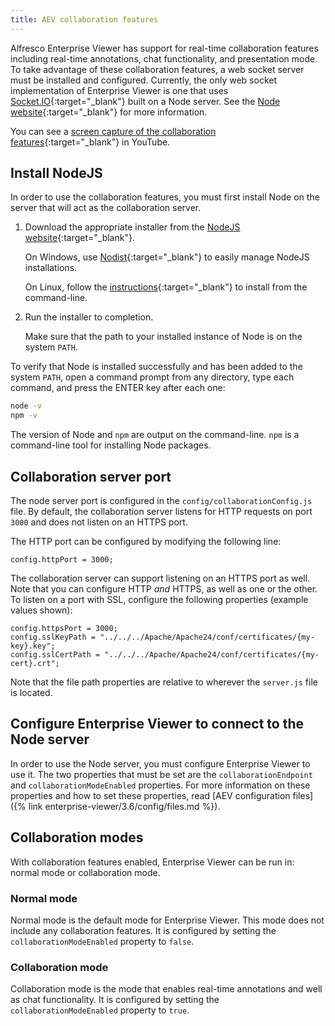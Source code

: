```yaml
---
title: AEV collaboration features
---
```


Alfresco Enterprise Viewer has support for real-time collaboration features including real-time annotations, chat functionality, and presentation mode. To take advantage of these collaboration features, a web socket server must be installed and configured. Currently, the only web socket implementation of Enterprise Viewer is one that uses [Socket.IO](http://socket.io/){:target="_blank"} built on a Node server. See the [Node website](https://nodejs.org/){:target="_blank"} for more information.

You can see a [screen capture of the collaboration features](https://www.youtube.com/watch?v=yUOtGXHnxXo){:target="_blank"} in YouTube.

## Install NodeJS

In order to use the collaboration features, you must first install Node on the server that will act as the collaboration server.

1. Download the appropriate installer from the [NodeJS website](https://nodejs.org/download/){:target="_blank"}.

    On Windows, use [Nodist](https://github.com/marcelklehr/nodist){:target="_blank"} to easily manage NodeJS installations.

    On Linux, follow the [instructions](https://github.com/nodesource/distributions){:target="_blank"} to install from the command-line.

2. Run the installer to completion.

    Make sure that the path to your installed instance of Node is on the system `PATH`.

To verify that Node is installed successfully and has been added to the system `PATH`, open a command prompt from any directory, type each command, and press the ENTER key after each one:

  ```bash
  node -v
  npm -v
  ```

The version of Node and `npm` are output on the command-line. `npm` is a command-line tool for installing Node packages.

## Collaboration server port

The node server port is configured in the `config/collaborationConfig.js` file. By default, the collaboration server listens for HTTP requests on port `3000` and does not listen on an HTTPS port.

The HTTP port can be configured by modifying the following line:

```text
config.httpPort = 3000;
```

The collaboration server can support listening on an HTTPS port as well. Note that you can configure HTTP _and_ HTTPS, as well as one or the other. To listen on a port with SSL, configure the following properties (example values shown):

  ```text
  config.httpsPort = 3000;
  config.sslKeyPath = "../../../Apache/Apache24/conf/certificates/{my-key}.key";
  config.sslCertPath = "../../../Apache/Apache24/conf/certificates/{my-cert}.crt";
  ```

Note that the file path properties are relative to wherever the `server.js` file is located.

## Configure Enterprise Viewer to connect to the Node server

In order to use the Node server, you must configure Enterprise Viewer to use it. The two properties that must be set are the `collaborationEndpoint` and `collaborationModeEnabled` properties. For more information on these properties and how to set these properties, read [AEV configuration files]({% link enterprise-viewer/3.6/config/files.md %}).

## Collaboration modes

With collaboration features enabled, Enterprise Viewer can be run in: normal mode or collaboration mode.

### Normal mode

Normal mode is the default mode for Enterprise Viewer. This mode does not include any collaboration features. It is configured by setting the `collaborationModeEnabled` property to `false`.

### Collaboration mode

Collaboration mode is the mode that enables real-time annotations and well as chat functionality. It is configured by setting the `collaborationModeEnabled` property to `true`.

